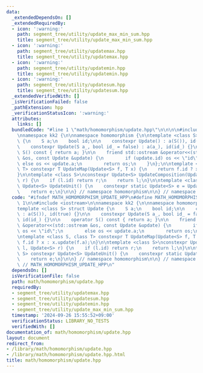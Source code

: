 ```yaml
---
data:
  _extendedDependsOn: []
  _extendedRequiredBy:
  - icon: ':warning:'
    path: segment_tree/utility/update_max_min_sum.hpp
    title: segment_tree/utility/update_max_min_sum.hpp
  - icon: ':warning:'
    path: segment_tree/utility/updatemax.hpp
    title: segment_tree/utility/updatemax.hpp
  - icon: ':warning:'
    path: segment_tree/utility/updatemin.hpp
    title: segment_tree/utility/updatemin.hpp
  - icon: ':warning:'
    path: segment_tree/utility/updatesum.hpp
    title: segment_tree/utility/updatesum.hpp
  _extendedVerifiedWith: []
  _isVerificationFailed: false
  _pathExtension: hpp
  _verificationStatusIcon: ':warning:'
  attributes:
    links: []
  bundledCode: "#line 1 \"math/homomorphism/update.hpp\"\n\n\n\n#include <iostream>\n\
    \nnamespace kk2 {\n\nnamespace homomorphism {\n\ntemplate <class S> struct Update\
    \ {\n    S a;\n    bool id;\n\n    constexpr Update() : a(S()), id(true) {}\n\n\
    \    constexpr Update(S a_, bool id_ = false) : a(a_), id(id_) {}\n\n    operator\
    \ S() const { return a; }\n\n    friend std::ostream &operator<<(std::ostream\
    \ &os, const Update &update) {\n        if (update.id) os << \"id\";\n       \
    \ else os << update.a;\n        return os;\n    }\n};\n\ntemplate <class S, class\
    \ T> constexpr T UpdateMap(Update<S> f, T x) {\n    return f.id ? x : x.update(f.a);\n\
    }\n\ntemplate <class S>\nconstexpr Update<S> UpdateComposition(Update<S> l, Update<S>\
    \ r) {\n    if (l.id) return r;\n    return l;\n}\n\ntemplate <class S> constexpr\
    \ Update<S> UpdateUnit() {\n    constexpr static Update<S> e = Update<S>();\n\
    \    return e;\n}\n\n} // namespace homomorphism\n\n} // namespace kk2\n\n\n"
  code: "#ifndef MATH_HOMOMORPHISM_UPDATE_HPP\n#define MATH_HOMOMORPHISM_UPDATE_HPP\
    \ 1\n\n#include <iostream>\n\nnamespace kk2 {\n\nnamespace homomorphism {\n\n\
    template <class S> struct Update {\n    S a;\n    bool id;\n\n    constexpr Update()\
    \ : a(S()), id(true) {}\n\n    constexpr Update(S a_, bool id_ = false) : a(a_),\
    \ id(id_) {}\n\n    operator S() const { return a; }\n\n    friend std::ostream\
    \ &operator<<(std::ostream &os, const Update &update) {\n        if (update.id)\
    \ os << \"id\";\n        else os << update.a;\n        return os;\n    }\n};\n\
    \ntemplate <class S, class T> constexpr T UpdateMap(Update<S> f, T x) {\n    return\
    \ f.id ? x : x.update(f.a);\n}\n\ntemplate <class S>\nconstexpr Update<S> UpdateComposition(Update<S>\
    \ l, Update<S> r) {\n    if (l.id) return r;\n    return l;\n}\n\ntemplate <class\
    \ S> constexpr Update<S> UpdateUnit() {\n    constexpr static Update<S> e = Update<S>();\n\
    \    return e;\n}\n\n} // namespace homomorphism\n\n} // namespace kk2\n\n#endif\
    \ // MATH_HOMOMORPHISM_UPDATE_HPP\n"
  dependsOn: []
  isVerificationFile: false
  path: math/homomorphism/update.hpp
  requiredBy:
  - segment_tree/utility/updatemax.hpp
  - segment_tree/utility/updatesum.hpp
  - segment_tree/utility/updatemin.hpp
  - segment_tree/utility/update_max_min_sum.hpp
  timestamp: '2024-09-26 15:55:52+09:00'
  verificationStatus: LIBRARY_NO_TESTS
  verifiedWith: []
documentation_of: math/homomorphism/update.hpp
layout: document
redirect_from:
- /library/math/homomorphism/update.hpp
- /library/math/homomorphism/update.hpp.html
title: math/homomorphism/update.hpp
---
```

